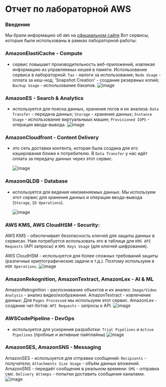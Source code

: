 # Отчет по лабораторной AWS

### Введение 
Мы брали информацию об `AWS` на [официальном сайте](https://aws.amazon.com)
Вот сервисы, которые были использованы в рамках лабораторной работы:

### AmazonElastiCache - Compute
- сервис повышает производительность веб-приложений, извлекая информацию из управляемых кешей в памяти.
Использование сервиса в лабораторной: `Tax` - налоги за использование; `Node Usage` - оплата за кеш-нод; 'Snapshot Creation' - создание резервных копий; `Backup Usage` - использование бэкапов.
![image](https://github.com/user-attachments/assets/59e307bd-06a4-489c-9c93-242746e5ab4d)


### AmazonES - Search & Analytics
- используется для поиска данных, хранения логов и их анализа: `Data Transfer` - передача данных; `Storage` - хранение данных; `Instance Usage` - использование виртуальныых машин; `Provisioned IOPS` - операция ввода-вывода.
  ![image](https://github.com/user-attachments/assets/f23761b1-f46e-407e-8f46-97b2549c5048)


### AmazonCloudfront - Content Delivery
- это сеть доставки контента, которая была создана для его кэширования ближе к потребителю.
  В `Data Transfer` у нас идёт оплата за передачу данных через этот сервис.

  ![image](https://github.com/user-attachments/assets/435b7ffd-11d0-43b8-afa8-30389ae4b415)


### AmazonQLDB - Database
- используется для ведения неизменяемых данных.
  Мы используем этот сервис для хранения данных и операции ввода-вывода (`Storage`, `IO Operations`).

  ![image](https://github.com/user-attachments/assets/61e43515-64ca-4fcf-b487-12a87857bfa4)

  
### AWS KMS, AWS CloudHSM - Security:
AWS KMS - обеспечивает безопасность ключей для защиты данных в сервисах.
Нам потребуется использовать это в таблице для `KMS API Requests` (API запросы) и `KMS Keys Usage` (для ключей шифрования).

AWS CloudHSM - используется для более сложных требований защиты (различные криптографические задачи и т.д.). Поэтому используем в `HSM Operations`. 
![image](https://github.com/user-attachments/assets/837f29d3-1a94-43f3-8a6d-7ebeaaf70a7e)


### AmazonRekognition, AmazonTextract, AmazonLex - AI & ML
AmazonRekognition - распознавание объектов и их анализ: `Image/Video Analysis` - анализ видео/изображения.
AmazonTextract - извлечение данных: Для `Pages Processed` мы используем этот сервис.
AmazonLex - создание чат-ботов: `API Requests` - запросы к API.
![image](https://github.com/user-attachments/assets/7de982ee-1dba-43bf-9ad1-2934ec2d7706)


### AWSCodePipeline - DevOps
- используется для ускорения разработки: `Trial Pipelines` и `Active Pipelines` (пробные и активные пайплайны)
  ![image](https://github.com/user-attachments/assets/cd8a09ca-8cea-4603-a374-c746c40dd110)


### AmazonSES, AmazonSNS - Messaging
AmazonSES - используется для отправки сообщений: 
`Recipients` - получатели; `Attachments Size Usage` - объём данных вложений.
AmazonSNS - передаёт сообщения в реальном времени:
`SMS` - отправка смс. `Delivery Attemps` - попытки доставить сообщения каналами.
![image](https://github.com/user-attachments/assets/a19bd525-04cb-483d-969c-43e68f8d3231)
